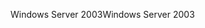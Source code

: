 <span data-ttu-id="87e9f-101">Windows Server 2003</span><span class="sxs-lookup"><span data-stu-id="87e9f-101">Windows Server 2003</span></span>